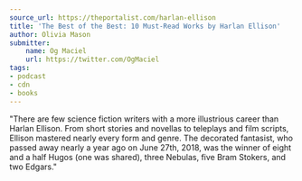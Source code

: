 ```yaml
---
source_url: https://theportalist.com/harlan-ellison
title: 'The Best of the Best: 10 Must-Read Works by Harlan Ellison'
author: Olivia Mason
submitter:
    name: Og Maciel
    url: https://twitter.com/OgMaciel
tags:
- podcast
- cdn
- books
---
```


"There are few science fiction writers with a more illustrious career than Harlan Ellison. From short stories and novellas to teleplays and film scripts, Ellison mastered nearly every form and genre. The decorated fantasist, who passed away nearly a year ago on June 27th, 2018, was the winner of eight and a half Hugos (one was shared), three Nebulas, five Bram Stokers, and two Edgars." 
